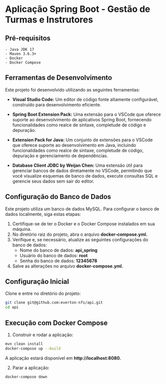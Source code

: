 # Aplicação Spring Boot - Gestão de Turmas e Instrutores


## Pré-requisitos

    - Java JDK 17
    - Maven 3.6.3+
    - Docker
    - Docker Compose

## Ferramentas de Desenvolvimento

Este projeto foi desenvolvido utilizando as seguintes ferramentas:

 - **Visual Studio Code:** Um editor de código fonte altamente configurável, construído para desenvolvimento eficiente.

 - **Spring Boot Extension Pack:** Uma extensão para o VSCode que oferece suporte ao desenvolvimento de aplicativos Spring Boot, fornecendo funcionalidades como realce de sintaxe, completude de código e depuração.

 - **Extension Pack for Java:** Um conjunto de extensões para o VSCode que oferece suporte ao desenvolvimento em Java, incluindo funcionalidades como realce de sintaxe, completude de código, depuração e gerenciamento de dependências.

 - **Database Client JDBC by Weijan Chen:** Uma extensão útil para gerenciar bancos de dados diretamente no VSCode, permitindo que você visualize esquemas de banco de dados, execute consultas SQL e gerencie seus dados sem sair do editor.

## Configuração do Banco de Dados

Este projeto utiliza um banco de dados MySQL. Para configurar o banco de dados localmente, siga estas etapas:

1. Certifique-se de ter o Docker e o Docker Compose instalados em sua máquina.
2. No diretório raiz do projeto, abra o arquivo **docker-compose.yml.**
3. Verifique e, se necessário, atualize as seguintes configurações do banco de dados:
   - Nome do banco de dados: **api_spring**
   - Usuário do banco de dados: **root**
   - Senha do banco de dados: **12345678**
4. Salve as alterações no arquivo **docker-compose.yml.**

## Configuração Inicial

Clone e entre no diretório do projeto:

```sh
git clone git@github.com:everton-nfs/api.git
cd api
```
## Execução com Docker Compose

1. Construir e rodar a aplicação:

```sh
mvn clean install
docker-compose up --build
```
A aplicação estará disponível em **http://localhost:8080.**

2. Parar a aplicação:

```sh
docker-compose down
```
